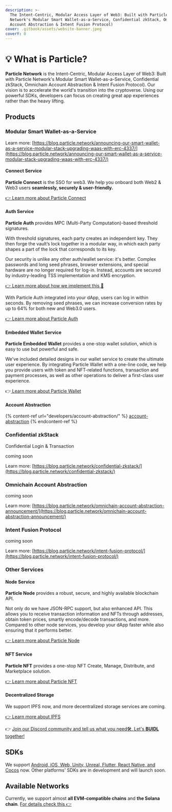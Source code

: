 ```yaml
---
description: >-
  The Intent-Centric, Modular Access Layer of Web3: Built with Particle
  Network's Modular Smart Wallet-as-a-Service, Confidential zkStack, Omnichain
  Account Abstraction & Intent Fusion Protocol)
cover: .gitbook/assets/website-banner.jpeg
coverY: 0
---
```


# 💡 What is Particle?

**Particle Network** is the Intent-Centric, Modular Access Layer of Web3: Built with Particle Network's Modular Smart Wallet-as-a-Service, Confidential zkStack, Omnichain Account Abstraction & Intent Fusion Protocol). Our vision is to accelerate the world's transition into the cryptoverse. Using our powerful SDKs, developers can focus on creating great app experiences rather than the heavy lifting.

## Products

### Modular Smart Wallet-as-a-Service

Learn more: [https://blog.particle.network/announcing-our-smart-wallet-as-a-service-modular-stack-upgrading-waas-with-erc-4337/](https://blog.particle.network/announcing-our-smart-wallet-as-a-service-modular-stack-upgrading-waas-with-erc-4337/)

#### Connect Service

**Particle Connect** is the SSO for web3. We help you onboard both Web2 & Web3 users **seamlessly, securely & user-friendly.**

[👉 Learn more about Particle Connect](developers/connect-service/)

#### Auth Service

**Particle Auth** provides MPC (Multi-Party Computation)-based threshold signatures.

With threshold signatures, each party creates an independent key. They then forge the vault’s lock together in a modular way, in which each party shapes a part of the lock that corresponds to its key.

Our security is unlike any other auth/wallet service: it's better. Complex passwords and long seed phrases, browser extensions, and special hardware are no longer required for log-in. Instead, accounts are secured by industry-leading TSS implementation and KMS encryption.

[👉 Learn more about how we implement this 🔐](overview/security.md)

With Particle Auth integrated into your dApp, users can log in within seconds. By removing seed phrases, we can increase conversion rates by up to 64% for both new and Web3.0 users.

[👉 Learn more about Particle Auth](developers/auth-service/)

#### Embedded Wallet Service

**Particle Embedded** **Wallet** provides a one-stop wallet solution, which is easy to use but powerful and safe.

We've included detailed designs in our wallet service to create the ultimate user experience. By integrating Particle Wallet with a one-line code, we help you provide users with token and NFT-related functions, transaction and payment processes, as well as other operations to deliver a first-class user experience.

👉[ Learn more about Particle Wallet](developers/wallet-service/)

#### Account Abstraction

{% content-ref url="developers/account-abstraction/" %}
[account-abstraction](developers/account-abstraction/)
{% endcontent-ref %}

### Confidential zkStack

Confidential Login & Transaction

coming soon

Learn more: [https://blog.particle.network/confidential-zkstack/](https://blog.particle.network/confidential-zkstack/)

### Omnichain Account Abstraction

coming soon

Learn more: [https://blog.particle.network/omnichain-account-abstraction-announcement/](https://blog.particle.network/omnichain-account-abstraction-announcement/)

### Intent Fusion Protocol

coming soon

Learn more: [https://blog.particle.network/intent-fusion-protocol/](https://blog.particle.network/intent-fusion-protocol/)

### Other Services

#### Node Service

**Particle Node** provides a robust, secure, and highly available blockchain API.

Not only do we have JSON-RPC support, but also enhanced API. This allows you to receive transaction information and NFTs through addresses, obtain token prices, smartly encode/decode transactions, and more. Compared to other node services, you develop your dApp faster while also ensuring that it performs better.

[👉 Learn more about Particle Node](developers/node-service/)

#### **NFT Service**

**Particle NFT** provides a one-stop NFT Create, Manage, Distribute, and Marketplace solution.

[👉 Learn more about Particle NFT](developers/nft-service/)

#### Decentralized Storage

We support IPFS now, and more decentralized storage services are coming.

[👉 Learn more about IPFS](developers/node-service/ipfs-service.md)

👉 [Join our Discord community and tell us what you need🛠. Let's **BUIDL** together!](https://discord.gg/2y44qr6CR2)

## SDKs

We support [Android, iOS, Web, Unity, Unreal, Flutter, React Native, and Cocos](https://github.com/Particle-Network) now. Other platforms' SDKs are in development and will launch soon.

## Available Networks

Currently, we support almost **all EVM-compatible chains** and **the Solana chain**. [For details check this 👉](overview/available-networks/)
